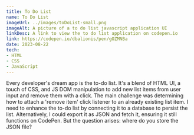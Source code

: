 ```yaml
---
title: To Do List
name: To Do List
imageUrl: ../images/toDoList-small.png
imageAlt: A picture of a to do list javascript application UI
linkDesc: A link to view the to do list application on codepen.io
link: https://codepen.io/dbalionis/pen/gOZMNBa
date: 2023-08-22   
tech:
- HTML 
- CSS
- JavaScript
---
```

Every developer's dream app is the to-do list. It's a blend of HTML UI, a touch of CSS, and JS DOM manipulation to add new list items from user input and remove them with a click. The main challenge was determining how to attach a 'remove item' click listener to an already existing list item. I need to enhance the to-do list by connecting it to a database to persist the list. Alternatively, I could export it as JSON and fetch it, ensuring it still functions on CodePen. But the question arises: where do you store the JSON file?